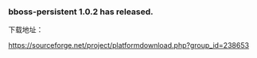 ### bboss-persistent 1.0.2 has released.

下载地址：

https://sourceforge.net/project/platformdownload.php?group_id=238653